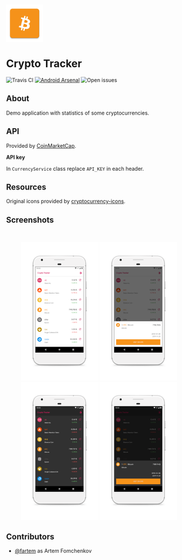 <img src="media/ic_app.png" height="100px" />

Crypto Tracker
=======================

![Travis CI](https://img.shields.io/travis/fartem/crypto-tracker)
[![Android Arsenal](https://img.shields.io/badge/Android%20Arsenal-Crypto%20Tracker-brightgreen.svg?style=flat)](https://android-arsenal.com/details/3/7955)
![Open issues](https://img.shields.io/github/issues-raw/fartem/crypto-tracker.svg?color=ff534a)

About
-------------------

Demo application with statistics of some cryptocurrencies.

API
-------------------

Provided by [CoinMarketCap](https://pro.coinmarketcap.com).

__API key__

In `CurrencyService` class replace `API_KEY` in each header.

Resources
-------------------

Original icons provided by [cryptocurrency-icons](https://github.com/atomiclabs/cryptocurrency-icons).

Screenshots
-------------------

<br/>
<p align="center">
  <img src="media/screenshots/scr_01.png" width="210" />
  <img src="media/screenshots/scr_02.png" width="210" />
  <img src="media/screenshots/scr_03.png" width="210" />
  <img src="media/screenshots/scr_04.png" width="210" />
</p>

Contributors
-------------------

* [@fartem](https://github.com/fartem) as Artem Fomchenkov